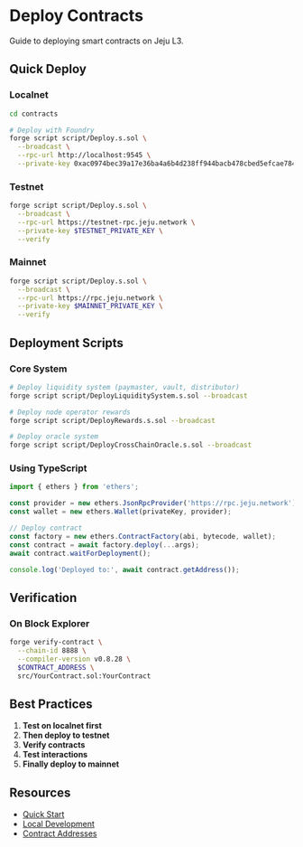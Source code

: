 # Deploy Contracts

Guide to deploying smart contracts on Jeju L3.

## Quick Deploy

### Localnet

```bash
cd contracts

# Deploy with Foundry
forge script script/Deploy.s.sol \
  --broadcast \
  --rpc-url http://localhost:9545 \
  --private-key 0xac0974bec39a17e36ba4a6b4d238ff944bacb478cbed5efcae784d7bf4f2ff80
```

### Testnet

```bash
forge script script/Deploy.s.sol \
  --broadcast \
  --rpc-url https://testnet-rpc.jeju.network \
  --private-key $TESTNET_PRIVATE_KEY \
  --verify
```

### Mainnet

```bash
forge script script/Deploy.s.sol \
  --broadcast \
  --rpc-url https://rpc.jeju.network \
  --private-key $MAINNET_PRIVATE_KEY \
  --verify
```

## Deployment Scripts

### Core System

```bash
# Deploy liquidity system (paymaster, vault, distributor)
forge script script/DeployLiquiditySystem.s.sol --broadcast

# Deploy node operator rewards
forge script script/DeployRewards.s.sol --broadcast

# Deploy oracle system
forge script script/DeployCrossChainOracle.s.sol --broadcast
```

### Using TypeScript

```typescript
import { ethers } from 'ethers';

const provider = new ethers.JsonRpcProvider('https://rpc.jeju.network');
const wallet = new ethers.Wallet(privateKey, provider);

// Deploy contract
const factory = new ethers.ContractFactory(abi, bytecode, wallet);
const contract = await factory.deploy(...args);
await contract.waitForDeployment();

console.log('Deployed to:', await contract.getAddress());
```

## Verification

### On Block Explorer

```bash
forge verify-contract \
  --chain-id 8888 \
  --compiler-version v0.8.28 \
  $CONTRACT_ADDRESS \
  src/YourContract.sol:YourContract
```

## Best Practices

1. **Test on localnet first**
2. **Then deploy to testnet**  
3. **Verify contracts**
4. **Test interactions**
5. **Finally deploy to mainnet**

## Resources

- [Quick Start](./quick-start.md)
- [Local Development](./local-development.md)
- [Contract Addresses](/contracts)

